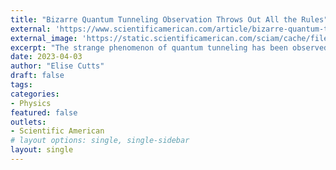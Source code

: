 ```yaml
---
title: "Bizarre Quantum Tunneling Observation Throws Out All the Rules"
external: 'https://www.scientificamerican.com/article/bizarre-quantum-tunneling-observation-throws-out-all-the-rules/'
external_image: 'https://static.scientificamerican.com/sciam/cache/file/00E13034-47C9-440E-BBDE9F3FD6A1310C_source.jpg?w=590&h=800&577ABCE4-A76A-42FE-AEACABD9E6F0C813'
excerpt: "The strange phenomenon of quantum tunneling has been observed in a chemical reaction that defies classical physics"
date: 2023-04-03
author: "Elise Cutts"
draft: false
tags:
categories:
- Physics
featured: false
outlets:
- Scientific American
# layout options: single, single-sidebar
layout: single
---
```


